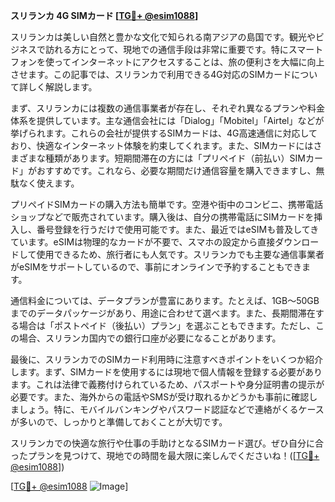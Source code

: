 **スリランカ 4G SIMカード [[TG💪+ @esim1088](https://t.me/s/esim1088)]**

スリランカは美しい自然と豊かな文化で知られる南アジアの島国です。観光やビジネスで訪れる方にとって、現地での通信手段は非常に重要です。特にスマートフォンを使ってインターネットにアクセスすることは、旅の便利さを大幅に向上させます。この記事では、スリランカで利用できる4G対応のSIMカードについて詳しく解説します。

まず、スリランカには複数の通信事業者が存在し、それぞれ異なるプランや料金体系を提供しています。主な通信会社には「Dialog」「Mobitel」「Airtel」などが挙げられます。これらの会社が提供するSIMカードは、4G高速通信に対応しており、快適なインターネット体験を約束してくれます。また、SIMカードにはさまざまな種類があります。短期間滞在の方には「プリペイド（前払い）SIMカード」がおすすめです。これなら、必要な期間だけ通信容量を購入できますし、無駄なく使えます。

プリペイドSIMカードの購入方法も簡単です。空港や街中のコンビニ、携帯電話ショップなどで販売されています。購入後は、自分の携帯電話にSIMカードを挿入し、番号登録を行うだけで使用可能です。また、最近ではeSIMも普及してきています。eSIMは物理的なカードが不要で、スマホの設定から直接ダウンロードして使用できるため、旅行者にも人気です。スリランカでも主要な通信事業者がeSIMをサポートしているので、事前にオンラインで予約することもできます。

通信料金については、データプランが豊富にあります。たとえば、1GB～50GBまでのデータパッケージがあり、用途に合わせて選べます。また、長期間滞在する場合は「ポストペイド（後払い）プラン」を選ぶこともできます。ただし、この場合、スリランカ国内での銀行口座が必要になることがあります。

最後に、スリランカでのSIMカード利用時に注意すべきポイントをいくつか紹介します。まず、SIMカードを使用するには現地で個人情報を登録する必要があります。これは法律で義務付けられているため、パスポートや身分証明書の提示が必要です。また、海外からの電話やSMSが受け取れるかどうかも事前に確認しましょう。特に、モバイルバンキングやパスワード認証などで連絡がくるケースが多いので、しっかりと準備しておくことが大切です。

スリランカでの快適な旅行や仕事の手助けとなるSIMカード選び。ぜひ自分に合ったプランを見つけて、現地での時間を最大限に楽しんでくださいね！([[TG💪+ @esim1088](https://t.me/s/esim1088)])

[[TG💪+ @esim1088](https://t.me/s/esim1088) ![Image](https://i.postimg.cc/Y0z9fWf4/image.png)]